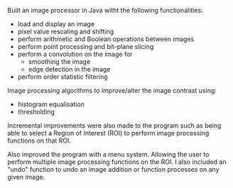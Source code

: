 Built an image processor in Java witht the following functionalities:

- load and display an image
- pixel value rescaling and shifting 
- perform arithmetic and Boolean operations between images 
- perform point processing and bit-plane slicing 
- perform a convolution on the image for
  - smoothing the image
  - edge detection in the image 
- perform order statistic filtering

Image processing algorithms to improve/alter the image contrast using:

- histogram equalisation 
- thresholding 

Incremental improvements were also made to the program such as being able to select a Region of Interest (ROI) to perform image
processing functions on that ROI. 

Also improved the program with a menu system. Allowing the user to perform multiple image
processing functions on the ROI. I also included an "undo" function to undo an image addition or function processes on any given image. 
